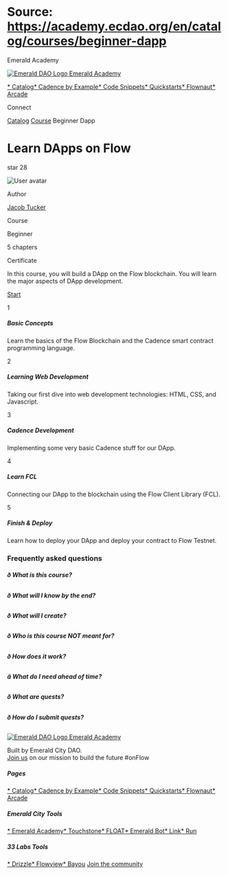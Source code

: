 # Source: https://academy.ecdao.org/en/catalog/courses/beginner-dapp
















Emerald Academy


[![Emerald DAO Logo](/ea-logo.png)
Emerald Academy](/en/)

[* Catalog](/en/catalog)[* Cadence by Example](/en/cadence-by-example)[* Code Snippets](/en/snippets)[* Quickstarts](/en/quickstarts)[* Flownaut](https://flownaut.ecdao.org)[* Arcade](https://arcade.ecdao.org)

Connect



[Catalog](/en/catalog)
[Course](/en/catalog)
Beginner Dapp

# Learn DApps on Flow

star
28


![User avatar](/avatars/jacob.jpeg)

Author

[Jacob Tucker](https://twitter.com/jacobmtucker)




Course

Beginner

5 chapters

Certificate

In this course, you will build a DApp on the Flow blockchain. You will learn the major aspects of DApp development.


[Start](/en/catalog/courses/beginner-dapp/chapter1/lesson1)

1
##### Basic Concepts

Learn the basics of the Flow Blockchain and the Cadence smart contract programming language.




2
##### Learning Web Development

Taking our first dive into web development technologies: HTML, CSS, and Javascript.




3
##### Cadence Development

Implementing some very basic Cadence stuff for our DApp.




4
##### Learn FCL

Connecting our DApp to the blockchain using the Flow Client Library (FCL).




5
##### Finish & Deploy

Learn how to deploy your DApp and deploy your contract to Flow Testnet.






### Frequently asked questions

##### ð What is this course?



##### ð What will I know by the end?



##### ð What will I create?



##### ð Who is this course NOT meant for?



##### ð How does it work?



##### â What do I need ahead of time?



##### ð What are quests?



##### ð How do I submit quests?






[![Emerald DAO Logo](/ea-logo.png)
Emerald Academy](/en/)

Built by Emerald City DAO.  
[Join us](https://discord.gg/emerald-city-906264258189332541) on our mission to build the future #onFlow


##### Pages

[* Catalog](/en/catalog)[* Cadence by Example](/en/cadence-by-example)[* Code Snippets](/en/snippets)[* Quickstarts](/en/quickstarts)[* Flownaut](https://flownaut.ecdao.org)[* Arcade](https://arcade.ecdao.org)
##### Emerald City Tools

[* Emerald Academy](https://academy.ecdao.org/)[* Touchstone](https://touchstone.city/)[* FLOAT](https://floats.city/)[* Emerald Bot](https://bot.ecdao.org/)[* Link](https://link.ecdao.org/)[* Run](https://run.ecdao.org/)
##### 33 Labs Tools

[* Drizzle](https://drizzle33.app/)[* Flowview](https://flowview.app/)[* Bayou](https://bayou33.app/)
[Join the community](https://discord.gg/emerald-city-906264258189332541)



